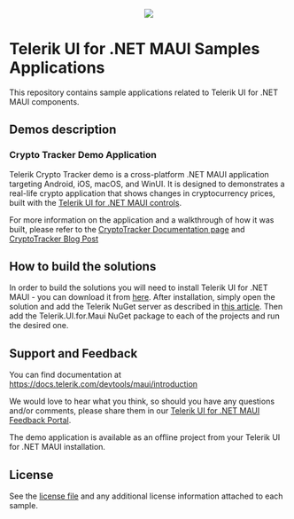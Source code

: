 <p align="center"> <img src="../master/Samples/CryptoTracker/Telerik-UI-For-MAUI-CryptoTracker-Image.png"/></p>

# Telerik UI for .NET MAUI Samples Applications

This repository contains sample applications related to Telerik UI for .NET MAUI components.

## Demos description

### Crypto Tracker Demo Application

Telerik Crypto Tracker demo is a cross-platform .NET MAUI application targeting Android, iOS, macOS, and WinUI. It is designed to demonstrates a real-life crypto application that shows changes in cryptocurrency prices, built with the [Telerik UI for .NET MAUI controls](https://www.telerik.com/maui-ui).

For more information on the application and a walkthrough of how it was built, please refer to the [CryptoTracker Documentation page](https://docs.telerik.com/devtools/maui/demos-and-sample-apps/crypto-app) and [CryptoTracker Blog Post](https://docs.telerik.com/devtools/maui/demos-and-sample-apps/crypto-app)

## How to build the solutions
In order to build the solutions you will need to install Telerik UI for .NET MAUI - you can download it from [here](https://www.telerik.com/try/ui-for-maui). After installation, simply open the solution and add the Telerik NuGet server as described in [this article](https://docs.telerik.com/devtools/maui/get-started/install-nuget). Then add the Telerik.UI.for.Maui NuGet package to each of the projects and run the desired one. 

## Support and Feedback

You can find documentation at https://docs.telerik.com/devtools/maui/introduction

We would love to hear what you think, so should you have any questions and/or comments, please share them in our [Telerik UI for .NET MAUI Feedback Portal](https://feedback.telerik.com/maui).

The demo application is available as an offline project from your Telerik UI for .NET MAUI installation.

## License

See the [license file](LICENSE.md) and any additional license information attached to each sample.

